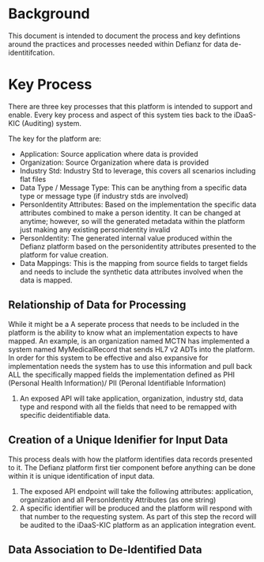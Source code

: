# Background
This document is intended to document the process and key defintions around the practices and processes needed within Defianz for data de-identitifcation.

# Key Process
There are three key processes that this platform is intended to support and enable. Every key process and aspect of this system ties back to the iDaaS-KIC (Auditing) system. 

The key for the platform are: 
- Application: Source application where data is provided 
- Organization: Source Organization where data is provided
- Industry Std: Industry Std to leverage, this covers all scenarios including flat files
- Data Type / Message Type: This can be anything from a specific data type or message type (if industry stds are involved)
- PersonIdentity Attributes: Based on the implementation the specific data attributes combined to make a person identity. It can be changed at anytime; however, so will the generated metadata within the platform just making any existing personidentity invalid
- PersonIdentity: The generated internal value produced within the Defianz platform based on the personidentity attributes presented to the platform for value creation.
- Data Mappings: This is the mapping from source fields to target fields and needs to include the synthetic data attributes involved when the data is mapped.

## Relationship of Data for Processing
While it might be a 
A seperate process that needs to be included in the platform is the ability to know what an implementation expects to have mapped. 
An example, is an organization named MCTN has implemented a system named MyMedicalRecord that sends HL7 v2 ADTs into the platform. In order for this system to be effective and also expansive for implementation needs the system has to use this information and pull back ALL the specifically mapped fields the implementation defined as PHI (Personal Health Information)/ PII (Peronal Identifiable Information) 

1.  An exposed API will take application, organization, industry std, data type and respond with all the fields that need to be remapped with specific deidentifiable data.

## Creation of a Unique Idenifier for Input Data
This process deals with how the platform identifies data records presented to it. The Defianz platform first tier component before anything can be done within it is unique identification of input data.

1. The exposed API endpoint will take the following attributes: application, organization and all PersonIdentity Attributes (as one string)
2. A specific identifier will be produced and the platform will respond with that number to the requesting system. As part of this step the record will be audited to the iDaaS-KIC platform as an application integration event. 


## Data Association to De-Identified Data
